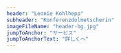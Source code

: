 ```yaml
---
header: "Leonie Kohlhepp"
subheader: "Konferenzdolmetscherin"
imageFileName: "header-bg.jpg"
jumpToAnchor: "サービス"
jumpToAnchorText: "詳しくへ"
---
```

